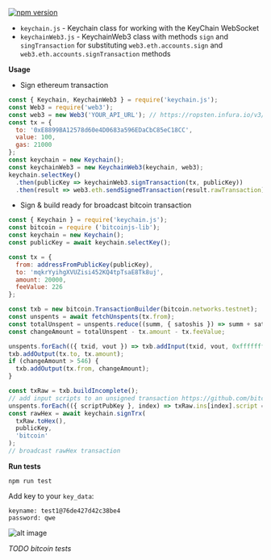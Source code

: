 

[![npm version](https://badge.fury.io/js/keychain.js.svg)](https://badge.fury.io/js/keychain.js)

* `keychain.js` - Keychain class for working with the KeyChain WebSocket
* `keychainWeb3.js` - KeychainWeb3 class with methods `sign` and `singTransaction` for substituting `web3.eth.accounts.sign` and `web3.eth.accounts.signTransaction` methods

**Usage**

* Sign ethereum transaction 
```javascript
const { Keychain, KeychainWeb3 } = require('keychain.js');
const Web3 = require('web3');
const web3 = new Web3('YOUR_API_URL'); // https://ropsten.infura.io/v3/046804e3dd3240b09834531326f310cf
const tx = {
  to: '0xE8899BA12578d60e4D0683a596EDaCbC85eC18CC',
  value: 100,
  gas: 21000
};
const keychain = new Keychain();
const keychainWeb3 = new KeychainWeb3(keychain, web3);
keychain.selectKey()
  .then(publicKey => keychainWeb3.signTransaction(tx, publicKey))
  .then(result => web3.eth.sendSignedTransaction(result.rawTransaction));
```

* Sign & build ready for broadcast bitcoin transaction 

```javascript
const { Keychain } = require('keychain.js');
const bitcoin = require ('bitcoinjs-lib');
const keychain = new Keychain();
const publicKey = await keychain.selectKey();

const tx = {
  from: addressFromPublicKey(publicKey),
  to: 'mqkrYyihgXVUZisi452KQ4tpTsaE8Tk8uj',
  amount: 20000,
  feeValue: 226
};

const txb = new bitcoin.TransactionBuilder(bitcoin.networks.testnet);
const unspents = await fetchUnspents(tx.from);
const totalUnspent = unspents.reduce((summ, { satoshis }) => summ + satoshis, 0);
const changeAmount = totalUnspent - tx.amount - tx.feeValue;

unspents.forEach(({ txid, vout }) => txb.addInput(txid, vout, 0xfffffffe));
txb.addOutput(tx.to, tx.amount);
if (changeAmount > 546) {
  txb.addOutput(tx.from, changeAmount);
}

const txRaw = txb.buildIncomplete();
// add input scripts to an unsigned transaction https://github.com/bitcoinjs/bitcoinjs-lib/issues/1011#issuecomment-368394185
unspents.forEach(({ scriptPubKey }, index) => txRaw.ins[index].script = Buffer.from(scriptPubKey, 'hex'));
const rawHex = await keychain.signTrx(
  txRaw.toHex(),
  publicKey,
  'bitcoin'
);
// broadcast rawHex transaction
```

**Run tests**

```
npm run test
```
Add key to your `key_data`:
```
keyname: test1@76de427d42c38be4
password: qwe
```

![alt image](https://raw.githubusercontent.com/cypherpunk99/web3override/master/screencast.gif)

*TODO bitcoin tests*
